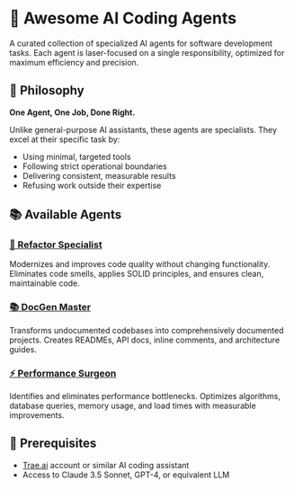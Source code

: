 # 🤖 Awesome AI Coding Agents

A curated collection of specialized AI agents for software development tasks. Each agent is laser-focused on a single responsibility, optimized for maximum efficiency and precision.

## 🎯 Philosophy

**One Agent, One Job, Done Right.**

Unlike general-purpose AI assistants, these agents are specialists. They excel at their specific task by:
- Using minimal, targeted tools
- Following strict operational boundaries  
- Delivering consistent, measurable results
- Refusing work outside their expertise

## 📚 Available Agents

### [🔧 Refactor Specialist](./agents/refactor-specialist.md)
Modernizes and improves code quality without changing functionality. Eliminates code smells, applies SOLID principles, and ensures clean, maintainable code.

### [📚 DocGen Master](./agents/docgen-master.md)
Transforms undocumented codebases into comprehensively documented projects. Creates READMEs, API docs, inline comments, and architecture guides.

### [⚡ Performance Surgeon](./agents/performance-surgeon.md)
Identifies and eliminates performance bottlenecks. Optimizes algorithms, database queries, memory usage, and load times with measurable improvements.

## 🚀 Prerequisites
- [Trae.ai](https://trae.ai) account or similar AI coding assistant
- Access to Claude 3.5 Sonnet, GPT-4, or equivalent LLM
